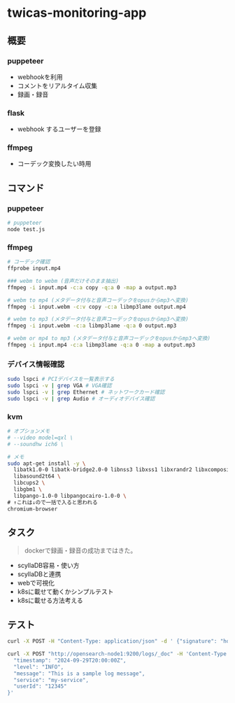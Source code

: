 # twicas-monitoring-app

## 概要

### puppeteer
- webhookを利用
- コメントをリアルタイム収集
- 録画・録音

### flask
- webhook するユーザーを登録

### ffmpeg
- コーデック変換したい時用

## コマンド

### puppeteer

```bash
# puppeteer
node test.js
```

### ffmpeg
```bash
# コーデック確認
ffprobe input.mp4

### webm to webm (音声だけそのまま抽出)
ffmpeg -i input.mp4 -c:a copy -q:a 0 -map a output.mp3

# webm to mp4 (メタデータ付与と音声コーデックをopusからmp3へ変換)
ffmpeg -i input.webm -c:v copy -c:a libmp3lame output.mp4

# webm to mp3 (メタデータ付与と音声コーデックをopusからmp3へ変換)
ffmpeg -i input.webm -c:a libmp3lame -q:a 0 output.mp3

# webm or mp4 to mp3 (メタデータ付与と音声コーデックをopusからmp3へ変換)
ffmpeg -i input.mp4 -c:a libmp3lame -q:a 0 -map a output.mp3
```

### デバイス情報確認
```bash
sudo lspci # PCIデバイスを一覧表示する
sudo lspci -v | grep VGA # VGA確認
sudo lspci -v | grep Ethernet # ネットワークカード確認
sudo lspci -v | grep Audio # オーディオデバイス確認
```

### kvm
```bash
# オプションメモ
# --video model=qxl \
# --soundhw ich6 \

# メモ
sudo apt-get install -y \
  libatk1.0-0 libatk-bridge2.0-0 libnss3 libxss1 libxrandr2 libxcomposite1 libxcursor1 libxdamage1 libxi6 libxtst6 \
  libasound2t64 \
  libcups2 \
  libgbm1 \
  libpango-1.0-0 libpangocairo-1.0-0 \
# ↑これは↓ので一括で入ると思われる
chromium-browser
```


## タスク
> dockerで録画・録音の成功まではきた。

- scyllaDB容易・使い方
- scyllaDBと連携
- webで可視化
- k8sに載せて動くかシンプルテスト
- k8sに載せる方法考える

## テスト

```bash
curl -X POST -H "Content-Type: application/json" -d ' {"signature": "hoge","broadcaster": {"screen_id": "miel_ii", "is_live": true}}' http://localhost:18080
```

```bash
curl -X POST "http://opensearch-node1:9200/logs/_doc" -H 'Content-Type: application/json' -d '{
  "timestamp": "2024-09-29T20:00:00Z",
  "level": "INFO",
  "message": "This is a sample log message",
  "service": "my-service",
  "userId": "12345"
}'
```
